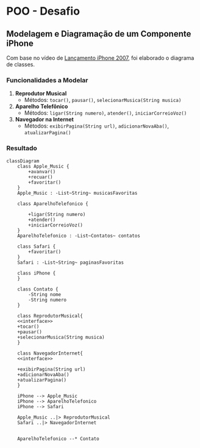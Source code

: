 # POO - Desafio

## Modelagem e Diagramação de um Componente iPhone
Com base no vídeo de [Lançamento iPhone 2007](https://www.youtube.com/watch?v=9ou608QQRq8), foi elaborado o diagrama de classes.

### Funcionalidades a Modelar
1. **Reprodutor Musical**
   - Métodos: `tocar()`, `pausar()`, `selecionarMusica(String musica)`
2. **Aparelho Telefônico**
   - Métodos: `ligar(String numero)`, `atender()`, `iniciarCorreioVoz()`
3. **Navegador na Internet**
   - Métodos: `exibirPagina(String url)`, `adicionarNovaAba()`, `atualizarPagina()`
### Resultado
```mermaid
classDiagram
    class Apple_Music {
        +avanvar()
        +recuar()
        +favoritar()
    }
    Apple_Music : -List~String~ musicasFavoritas

    class AparelhoTelefonico {
        
        +ligar(String numero)
        +atender()
        +iniciarCorreioVoz()
    }
    AparelhoTelefonico : -List~Contatos~ contatos

    class Safari {
        +favoritar()
    }
    Safari : -List~String~ paginasFavoritas

    class iPhone {
    }

    class Contato {
        -String nome
        -String numero
    }

    class ReprodutorMusical{
    <<interface>>
    +tocar()
    +pausar()
    +selecionarMusica(String musica)
    }

    class NavegadorInternet{
    <<interface>>
    
    +exibirPagina(String url)
    +adicionarNovaAba()
    +atualizarPagina()
    }

    iPhone --> Apple_Music
    iPhone --> AparelhoTelefonico
    iPhone --> Safari

    Apple_Music ..|> ReprodutorMusical
    Safari ..|> NavegadorInternet

    
    AparelhoTelefonico --* Contato
```
